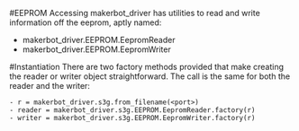 #EEPROM Accessing
makerbot_driver has utilities to read and write information off the eeprom, aptly named:
  - makerbot_driver.EEPROM.EepromReader
  - makerbot_driver.EEPROM.EepromWriter

#Instantiation
There are two factory methods provided that make creating the reader or writer object straightforward.  The call is the same for both the reader and the writer:

    - r = makerbot_driver.s3g.from_filename(<port>)
    - reader = makerbot_driver.s3g.EEPROM.EepromReader.factory(r)
    - writer = makerbot_driver.s3g.EEPROM.EepromWriter.factory(r)
